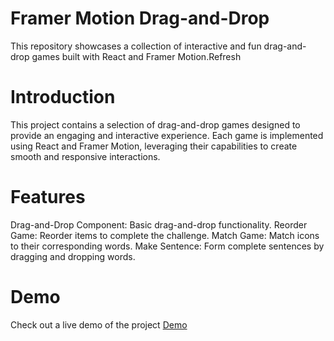 # Framer Motion Drag-and-Drop

This repository showcases a collection of interactive and fun drag-and-drop games built with React and Framer Motion.Refresh

# Introduction

This project contains a selection of drag-and-drop games designed to provide an engaging and interactive experience. Each game is implemented using React and Framer Motion, leveraging their capabilities to create smooth and responsive interactions.

# Features

Drag-and-Drop Component: Basic drag-and-drop functionality.
Reorder Game: Reorder items to complete the challenge.
Match Game: Match icons to their corresponding words.
Make Sentence: Form complete sentences by dragging and dropping words.

# Demo

Check out a live demo of the project [Demo](https://github.com/TeonaTsiramua/DnD)
